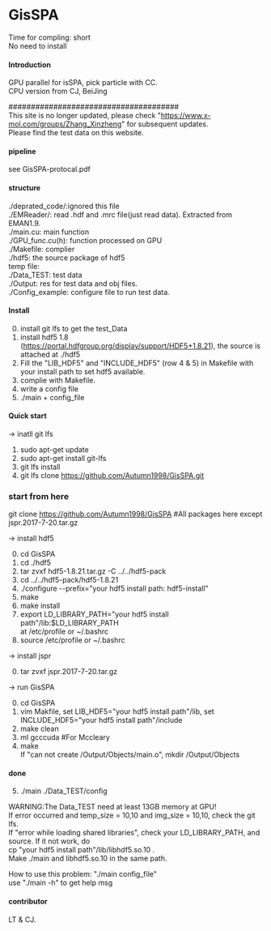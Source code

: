 # GisSPA
 
  
Time for compling: short     
No need to install  

#### Introduction
GPU parallel for isSPA, pick particle with CC.  
CPU version from CJ, BeiJing

######################################   
This site is no longer updated, please check "https://www.x-mol.com/groups/Zhang_Xinzheng" for subsequent updates.  
Please find the test data on this website.  

#### pipeline  
see GisSPA-protocal.pdf 

#### structure
./deprated_code/:ignored this file   
./EMReader/: read .hdf and .mrc file(just read data). Extracted from EMAN1.9.   
./main.cu: main function   
./GPU_func.cu(h): function processed on GPU  
./Makefile: complier  
./hdf5: the source package of hdf5  
temp file:  
./Data_TEST: test data  
./Output: res for test data and obj files.  
./Config_example: configure file to run test data.  

#### Install

0.  install git lfs to get the test_Data
1.  install hdf5 1.8 (https://portal.hdfgroup.org/display/support/HDF5+1.8.21), the source is attached at ./hdf5
2.  Fill the "LIB_HDF5" and "INCLUDE_HDF5" (row 4 & 5) in Makefile with your install path to set hdf5 available.
3.  complie with Makefile. 
4.  write a config file
5.  ./main + config_file

#### Quick start  

-> inatll git lfs  

1. sudo apt-get update  
2. sudo apt-get install git-lfs  
3. git lfs install  
4. git lfs clone https://github.com/Autumn1998/GisSPA.git   

### start from here  
git clone https://github.com/Autumn1998/GisSPA #All packages here except jspr.2017-7-20.tar.gz

-> install hdf5     

0. cd GisSPA  
1. cd ./hdf5 
2. tar zvxf hdf5-1.8.21.tar.gz -C ../../hdf5-pack     
3. cd ../../hdf5-pack/hdf5-1.8.21
4. ./configure --prefix="your hdf5 install path: hdf5-install"   
5. make   
6. make install   
7. export LD_LIBRARY_PATH="your hdf5 install path"/lib:$LD_LIBRARY_PATH  
   at /etc/profile or ~/.bashrc    
8. source /etc/profile or ~/.bashrc

-> install jspr

0. tar zvxf jspr.2017-7-20.tar.gz

-> run GisSPA   


0. cd GisSPA  
1. vim Makfile, set LIB_HDF5="your hdf5 install path"/lib,  set INCLUDE_HDF5="your hdf5 install path"/include  
2. make clean
3. ml gcccuda #For Mccleary  
4. make  
	If "can not create /Output/Objects/main.o", mkdir /Output/Objects
#### done
5. ./main ./Data_TEST/config   

WARNING:The Data_TEST need at least 13GB memory at GPU!     
If error occurred and temp_size = 10,10 and img_size = 10,10, check the git lfs.  
If "error while loading shared libraries", check your LD_LIBRARY_PATH, and source. If it not work, do  
	cp "your hdf5 install path"/lib/libhdf5.so.10 .  
Make ./main  and libhdf5.so.10 in the same path.   

  

How to use this problem:  "./main config_file"  
use "./main -h" to get help msg


#### contributor  

LT & CJ.

